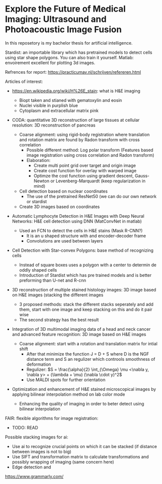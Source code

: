 # Explore the Future of Medical Imaging: Ultrasound and Photoacoustic Image Fusion
In this reposetory is my bachelor thesis for artificial intelligence.

Stardist: an importable library which has pretrained models to detect cells using star shape polygons. You can also train it yourself.
Matlab: envoirement excellent for plotting 3d images.

Refrences for report: https://practicumav.nl/schrijven/refereren.html

Articles of interest: 
- https://en.wikipedia.org/wiki/H%26E_stain: what is H&E imaging
  - Biopt taken and stianed with gematoxylin and eosin
  - Nuclei visible in purplish blue
  - Cytoplasm and extracellular matrix pink

- CODA: quantitative 3D reconstruction of large tissues at cellular resolution: 3D reconstruction of pancreas
  - Coarse alignment: using rigid-body registration where translation and rotation matrix are found by Radon transform with cross correlation
    - Possible different method: Log polar transform (Features based image registration using cross correlation and Radon transform)
    - Elaboration:
      - Create multi point grid over target and origin image
      - Create cost function for overlay with warped image
      - Optimze the cost function using gradient descent, Gauss-Newton or Levenberg-Marquardt (keep regularization in mind)
  - Cell detection based on nuclear coordinates
    - The use of the pretrained ResNet50 (we can do our own network or stardist
  - Create 3D images based on coordinates

- Automatic Lymphocyte Detection in H&E Images with Deep Neural Networks: H&E cell detection using DNN (MatConvNet in matlab)
  - Used an FCN to detect the cells in H&E stains (Mask R-CNN?)
    - It is an u shaped structure with and encoder-decoder frame
    - Convolutions are used between layers

- Cell Detection with Star-convex Polygons: base method of recognizing cells
  - Instead of square boxes uses a polygon with a center to determin de oddly shaped cells
  - Introduction of Stardist which has pre trained models and is better preforming than U-net and R-cnn
  
- 3D reconstruction of multiple stained histology images: 3D image based on H&E images (stacking the different images
  - 3 proposed methods: stack the different stacks seperately and add them, start with one image and keep stacking on this and do it pair wise
  - The second strategy has the best result
  
- Integration of 3D multimodal imaging data of a head and neck cancer and advanced feature recognition: 3D image based on H&E images
  - Coarse alignment: start with a rotation and translation matrix for intial shift
    - After that minimize the function J = D + S where D is the NGF distance term and S an regulizer which controols smoothness of deformation
    - Regulizer: $S = \frac{\alpha}{2} \int_{\Omega} \mu <\nabla y, \nabla y> + (\lambda + \mu) (\nabla \cdot y)^2$
    - Use MALDI spots for further orientation
   
- Optimization and enhancement of H&E stained microscopical images by applying bilinear interpolation method on lab color mode
  - Enhancing the quality of imaging in order to beter detect using bilinear interpolation 

FAIR: flexible algorithms for image registration:
- TODO: READ

Possible stacking images for ai:
- Use ai to recognize crucial points on which it can be stacked (if distance between images is not to big)
- Use SIFT and transformation matrix to calculate transformations and possibly wrapping of imaging (same concern here)
- Edge detection and 

https://www.grammarly.com/

